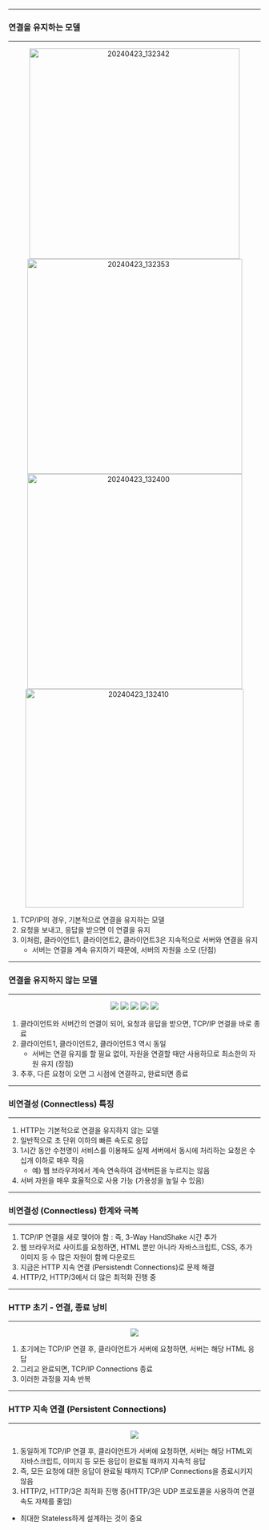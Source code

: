 -----
### 연결을 유지하는 모델
-----
<div align="center">
<img width="420" alt="20240423_132342" src="https://github.com/sooyounghan/HTTP/assets/34672301/44757fe0-1497-45e9-96dc-0be50be3f7a5">
<img width="429" alt="20240423_132353" src="https://github.com/sooyounghan/HTTP/assets/34672301/49641a02-9395-4658-afac-54541bd04240">
<img width="429" alt="20240423_132400" src="https://github.com/sooyounghan/HTTP/assets/34672301/0f7f2694-621a-42b4-8365-c69f0009fbf0">
<img width="436" alt="20240423_132410" src="https://github.com/sooyounghan/HTTP/assets/34672301/f9702633-b682-43bf-aaa0-d8a4eb2feba5">
</div>

1. TCP/IP의 경우, 기본적으로 연결을 유지하는 모델
2. 요청을 보내고, 응답을 받으면 이 연결을 유지
3. 이처럼, 클라이언트1, 클라이언트2, 클라이언트3은 지속적으로 서버와 연결을 유지
   - 서버는 연결을 계속 유지하기 때문에, 서버의 자원을 소모 (단점)
   
-----
### 연결을 유지하지 않는 모델
-----
<div align="center">
<img src="https://github.com/sooyounghan/HTTP/assets/34672301/f99f4d7a-e865-40c9-805e-907591862951">
<img src="https://github.com/sooyounghan/HTTP/assets/34672301/cd38c663-1105-4a4c-84da-250ae0ab345d">
<img src="https://github.com/sooyounghan/HTTP/assets/34672301/515bfa5f-5f3b-4257-ba4a-80b505754ab8">
<img src="https://github.com/sooyounghan/HTTP/assets/34672301/c37df372-c445-457c-bc1c-9ccca4b03889">
<img src="https://github.com/sooyounghan/HTTP/assets/34672301/124e0043-13fc-4b2c-bed6-af58b3e0e87d">
</div>

1. 클라이언트와 서버간의 연결이 되어, 요청과 응답을 받으면, TCP/IP 연결을 바로 종료
2. 클라이언트1, 클라이언트2, 클라이언트3 역시 동일
   - 서버는 연결 유지를 할 필요 없이, 자원을 연결할 때만 사용하므로 최소한의 자원 유지 (장점)
3. 추후, 다른 요청이 오면 그 시점에 연결하고, 완료되면 종료

-----
### 비연결성 (Connectless) 특징
-----
1. HTTP는 기본적으로 연결을 유지하지 않는 모델
2. 일반적으로 초 단위 이하의 빠른 속도로 응답
3. 1시간 동안 수천명이 서비스를 이용해도 실제 서버에서 동시에 처리하는 요청은 수십개 이하로 매우 작음
   - 예) 웹 브라우저에서 계속 연속하여 검색버튼을 누르지는 않음
4. 서버 자원을 매우 효율적으로 사용 가능 (가용성을 높일 수 있음)

-----
### 비연결성 (Connectless) 한계와 극복
-----
1. TCP/IP 연결을 새로 맺어야 함 : 즉, 3-Way HandShake 시간 추가
2. 웹 브라우저로 사이트를 요청하면, HTML 뿐만 아니라 자바스크립트, CSS, 추가 이미지 등 수 많은 자원이 함께 다운로드
3. 지금은 HTTP 지속 연결 (Persistendt Connections)로 문제 해결
4. HTTP/2, HTTP/3에서 더 많은 최적화 진행 중

-----
### HTTP 초기 - 연결, 종료 낭비
-----
<div align="center">
<img src="https://github.com/sooyounghan/HTTP/assets/34672301/b04bce68-e9a8-4f1b-994b-c9f1078c69b1">
</div>

1. 초기에는 TCP/IP 연결 후, 클라이언트가 서버에 요청하면, 서버는 해당 HTML 응답
2. 그리고 완료되면, TCP/IP Connections 종료
3. 이러한 과정을 지속 반복

-----
### HTTP 지속 연결 (Persistent Connections)
-----
<div align="center">
<img src="https://github.com/sooyounghan/HTTP/assets/34672301/d8d09e86-6cc9-4f93-93e9-7b9a5343c52f">
</div>

1. 동일하게 TCP/IP 연결 후, 클라이언트가 서버에 요청하면, 서버는 해당 HTML외 자바스크립트, 이미지 등 모든 응답이 완료될 때까지 지속적 응답
2. 즉, 모든 요청에 대한 응답이 완료될 때까지 TCP/IP Connections을 종료시키지 않음
3. HTTP/2, HTTP/3은 최적화 진행 중(HTTP/3은 UDP 프로토콜을 사용하여 연결 속도 자체를 줄임)


* 최대한 Stateless하게 설계하는 것이 중요
